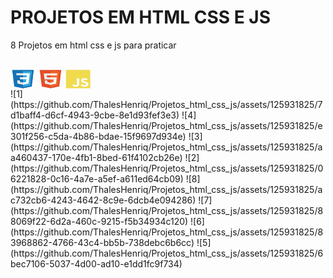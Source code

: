 # PROJETOS EM HTML CSS E JS 

8 Projetos em html css e js para praticar 

<div style="display: inline_block"><br>
    <img align="center" alt="" height="30" width="40" src="https://raw.githubusercontent.com/devicons/devicon/master/icons/css3/css3-original.svg">
    <img align="center" alt="" height="30" width="40" src="https://raw.githubusercontent.com/devicons/devicon/master/icons/html5/html5-original.svg">
  <img align="center" alt="" height="30" width="40" src="https://raw.githubusercontent.com/devicons/devicon/master/icons/javascript/javascript-plain.svg">
</div>
![1](https://github.com/ThalesHenriq/Projetos_html_css_js/assets/125931825/7d1baff4-d6cf-4943-9cbe-8e1d93fef3e3)
![4](https://github.com/ThalesHenriq/Projetos_html_css_js/assets/125931825/e301f256-c5da-4b86-bdae-15f9697d934e)
![3](https://github.com/ThalesHenriq/Projetos_html_css_js/assets/125931825/aa460437-170e-4fb1-8bed-61f4102cb26e)
![2](https://github.com/ThalesHenriq/Projetos_html_css_js/assets/125931825/06221828-0c16-4a7e-a5ef-a611ed64cb09)
![8](https://github.com/ThalesHenriq/Projetos_html_css_js/assets/125931825/ac732cb6-4243-4642-8c9e-6dcb4e094286)
![7](https://github.com/ThalesHenriq/Projetos_html_css_js/assets/125931825/88069f22-6d2a-460c-9215-f5b34934c120)
![6](https://github.com/ThalesHenriq/Projetos_html_css_js/assets/125931825/83968862-4766-43c4-bb5b-738debc6b6cc)
![5](https://github.com/ThalesHenriq/Projetos_html_css_js/assets/125931825/6bec7106-5037-4d00-ad10-e1dd1fc9f734)
